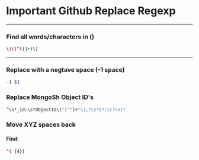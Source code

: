 # Important Github Replace Regexp
---------------------------------------
### Find all words/characters in ()
 ```bash
\(([^()]+)\)
 ```
---------------------------------------
### Replace with a negtave space (-1 space)
 ```bash
-1 $1
 ```
### Replace MongoSh Object ID's
```bash
^\s*_id:\s*ObjectId\("[^"]+"\),?\s*(?:\r?\n)?
```

### Move XYZ spaces back

#### Find: 
```bash 
^( {4})
```

